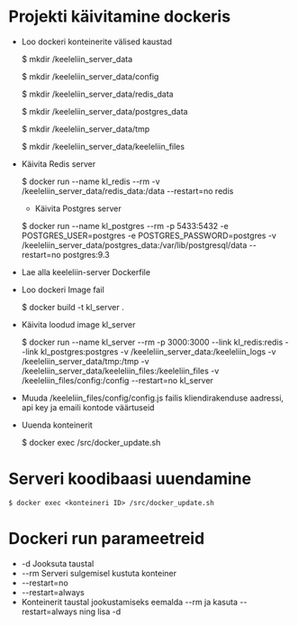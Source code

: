 # Projekti käivitamine dockeris

* Loo dockeri konteinerite välised kaustad
 
	$ mkdir /keeleliin_server_data

	$ mkdir /keeleliin_server_data/config

	$ mkdir /keeleliin_server_data/redis_data

	$ mkdir /keeleliin_server_data/postgres_data

	$ mkdir /keeleliin_server_data/tmp

	$ mkdir /keeleliin_server_data/keeleliin_files



* Käivita Redis server 

	$ docker run --name kl_redis --rm -v /keeleliin_server_data/redis_data:/data --restart=no redis

	* Käivita Postgres server

	$ docker run --name kl_postgres --rm -p 5433:5432 -e POSTGRES_USER=postgres -e POSTGRES_PASSWORD=postgres -v /keeleliin_server_data/postgres_data:/var/lib/postgresql/data --restart=no postgres:9.3



* Lae alla keeleliin-server Dockerfile

* Loo dockeri Image fail

	$  docker build -t kl_server .

* Käivita loodud image kl_server

	$ docker run --name kl_server --rm -p 3000:3000 --link kl_redis:redis --link kl_postgres:postgres -v /keeleliin_server_data:/keeleliin_logs -v /keeleliin_server_data/tmp:/tmp -v /keeleliin_server_data/keeleliin_files:/keeleliin_files -v /keeleliin_files/config:/config --restart=no kl_server


* Muuda /keeleliin_files/config/config.js failis kliendirakenduse aadressi, api key ja emaili kontode väärtuseid


* Uuenda konteinerit

	$ docker exec <konteineri ID> /src/docker_update.sh


# Serveri koodibaasi uuendamine

	$ docker exec <konteineri ID> /src/docker_update.sh

#   Dockeri run parameetreid

*   -d                  Jooksuta taustal
*   --rm                Serveri sulgemisel kustuta konteiner
*   --restart=no
*   --restart=always
* Konteinerit taustal jookustamiseks eemalda --rm ja kasuta --restart=always ning lisa -d


